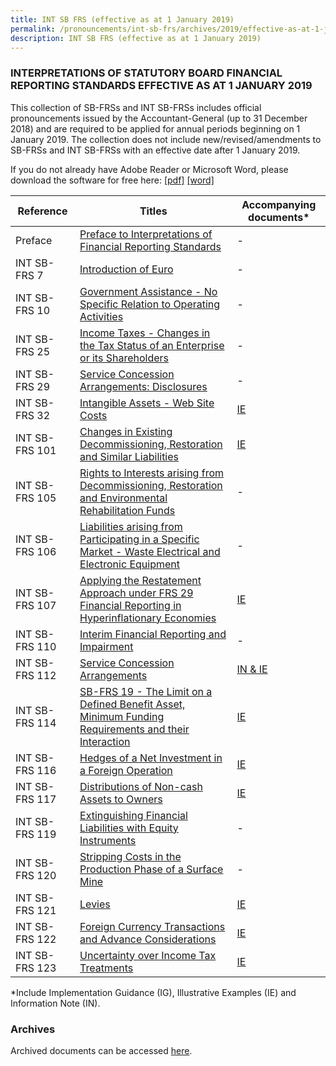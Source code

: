 ```yaml
---
title: INT SB FRS (effective as at 1 January 2019)
permalink: /pronouncements/int-sb-frs/archives/2019/effective-as-at-1-january-2019/
description: INT SB FRS (effective as at 1 January 2019)
---
```

### INTERPRETATIONS OF STATUTORY BOARD FINANCIAL REPORTING STANDARDS EFFECTIVE AS AT 1 JANUARY 2019

This collection of SB-FRSs and INT SB-FRSs includes official pronouncements issued by the Accountant-General (up to 31 December 2018) and are required to be applied for annual periods beginning on 1 January 2019. The collection does not include new/revised/amendments to SB-FRSs and INT SB-FRSs with an effective date after 1 January 2019.

If you do not already have Adobe Reader or Microsoft Word, please download the software for free here: [\[pdf\]](http://www.adobe.com/products/acrobat/readstep2.html) [\[word\]](http://www.microsoft.com/downloads/details.aspx?FamilyID=95e24c87-8732-48d5-8689-ab826e7b8fdf&DisplayLang=en)

| Reference | Titles | Accompanying documents\* |
| -------- | -------- | -------- |
| Preface | [Preface to Interpretations of Financial Reporting Standards](/files/Docs/Default%20Source/Int%20Sb%20Frs/Effective%20As%20At%201%20January%202019/INT_SB-FRS_Preface.pdf)  | - |
| INT SB-FRS 7 | [Introduction of Euro]() | - |
| INT SB-FRS 10 | [Government Assistance - No Specific Relation to Operating Activities]() | - |
| INT SB-FRS 25 | [Income Taxes - Changes in the Tax Status of an Enterprise or its Shareholders]() | - |
| INT SB-FRS 29 | [Service Concession Arrangements: Disclosures]() | - |
| INT SB-FRS 32 | [Intangible Assets - Web Site Costs]() | [IE]() |
| INT SB-FRS 101 | [Changes in Existing Decommissioning, Restoration and Similar Liabilities]() | [IE]() |
| INT SB-FRS 105 | [Rights to Interests arising from Decommissioning, Restoration and Environmental Rehabilitation Funds]() | - |
| INT SB-FRS 106 | [Liabilities arising from Participating in a Specific Market - Waste Electrical and Electronic Equipment]() | - |
| INT SB-FRS 107 | [Applying the Restatement Approach under FRS 29 Financial Reporting in Hyperinflationary Economies]() | [IE]() |
| INT SB-FRS 110 | [Interim Financial Reporting and Impairment]() | - |
| INT SB-FRS 112 | [Service Concession Arrangements]() | [IN & IE]() |
| INT SB-FRS 114 | [SB-FRS 19 - The Limit on a Defined Benefit Asset, Minimum Funding Requirements and their Interaction]() | [IE]() |
| INT SB-FRS 116 | [Hedges of a Net Investment in a Foreign Operation]() | [IE]() |
| INT SB-FRS 117 | [Distributions of Non-cash Assets to Owners]() | [IE]() |
| INT SB-FRS 119 | [Extinguishing Financial Liabilities with Equity Instruments]() | - |
| INT SB-FRS 120 | [Stripping Costs in the Production Phase of a Surface Mine]() | - |
| INT SB-FRS 121 | [Levies]() | [IE]() |
| INT SB-FRS 122 | [Foreign Currency Transactions and Advance Considerations]() | [IE]() |
| INT SB-FRS 123 | [Uncertainty over Income Tax Treatments]() | [IE]() |

\*Include Implementation Guidance (IG), Illustrative Examples (IE) and Information Note (IN).

### Archives 
Archived documents can be accessed [here](/pronouncements/interpretations-of-sb-frs/archives).